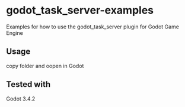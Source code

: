 # godot_task_server-examples
Examples for how to use the godot_task_server plugin for Godot Game Engine


## Usage
copy folder and oopen in Godot

## Tested with
Godot 3.4.2
